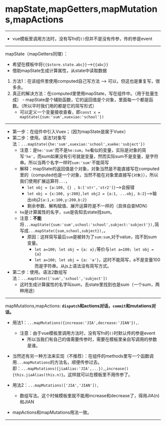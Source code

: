 # mapState,mapGetters,mapMutations,mapActions
---
- vue模板里调用方法时，没有写fn的``()``但并不是没有传参，传的参是event
---
mapState（mapGetters同理）：
  - 希望在模板中将``{{$store.state.abc}}``-->``{{abc}}``
  - 借助mapState生成计算属性，从state中读取数据
  1. 方法1：在该组件里使用computed自己写方法 --> 可以，但这也是重复写，很多余。
  2. 真正的解决方法：在computed里使用mapState，写在组件中。（用于批量生成）
    - mapState是个辅助函数，它的返回值是个对象，里面每一个都是函数。（所以平时我们用的都是它的简写形式）
      - 可以定义一个变量接收查看，即``const x = mapState({sum:'sum',xuexiao:'school'})``
---
  - 第一步：在组件中引入Vuex；（因为mapState是属于Vuex）
  - 第二步：使用。语法1对象写法：``...mapState({he:'sum',xuexiao:'school',xueke:'subject'})``
    - 注意：是``he:'sum'``而不是``he:sum``，``he``看似的变量，实际是对象的简写``'he'``，而sum如果没有引号就是变量，然而实际sum不是变量，是字符串。所以当两个名字一样时``sum:'sum'``不能简写
    - 解释：mapState的返回值是个对象，对象当然是不能直接写在computed里的（computed也是一个对象，当然不能在对象里直接写``{对象}``），所以我们使用扩展运算符``...``，
      - ``let obj = {a:100, {} , b:['str','str2']}``-->会报错
      - ``let obj = {x:100, y:200},let obj2 = {a:1, ...obj, b:2}``-->输出obj2``{a:1,x:100,y:200,b:2}``
      - 剩余参数、解构赋值、展开运算符是不一样的（具体自查MDN）
    - ``he``是计算属性的名字，``sum``是告知去state找sum。
    - 注意：**不能**将``...mapState({sum:'sum',school:'school',subject:'subject'}),``简写成``...mapState({sum,school,subject}),``。
      - 原因：这样简写最后``sum``是被转为了``sum:sum``,对于value，找不到sum变量。
        - ``let a=100; let obj = {a: a};``等价与``let a=100; let obj = {a}``
        - ``let a=100; let obj = {a: 'a'}``，这时不能简写，a不是变量100而是字符串。从js上语法没有简写方式。
  - 第二步：使用。语法2数组写法：``...mapState(['sum','school','subject'])``
    - 这时生成计算属性的名字叫sum，去state里找到也是sum（一个sum，两种用途）
---
mapMutations,mapActions:
  **``dispatch``和actions对话，``commit``和mutations对话。**
  - 用法1：``...mapMutations({increase:'JIA',decrease:'JIAN'}),``.
    - 注意：由于vue模板里调用方法时，没有写fn的``()``时默认传的参是event
      - 所以当我们有自己的值需要传参时，需要在模板里亲自写调用的参数是谁。
  - 当然还有另一种方法来实现（不推荐）：在组件的methods里写一个函数调用``...mapMutations``的方法名，顺便传参过去。即：``...mapMutations({jiaAlias:'JIA',...}),``,``increase(){this.jiaAlias(this.n)}``。这样就可以在模板里不用传参了。
  - 用法2：``...mapMutations(['JIA','JIAN']),``
    - 数组写法。这个时候模板里就不能用increase和decrease了，得用JIA(n)和JIAN

  - mapActions和mapMutations用法一致。
---